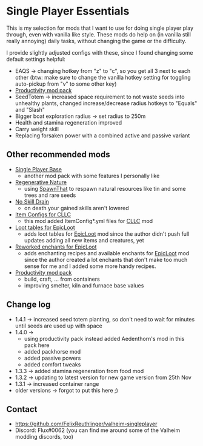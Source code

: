 # Single Player Essentials

This is my selection for mods that I want to use for doing single player play through, 
even with vanilla like style. These mods do help on (in vanilla still really annoying) 
daily tasks, without changing the game or the difficulty.

I provide slightly adjusted configs with these, since I found changing some default settings helpful:
* EAQS -> changing hotkey from "z" to "c", so you get all 3 next to each other (btw: make sure to change 
  the vanilla hotkey setting for toggling auto-pickup from "v" to some other key)
* [Productivity mod pack](https://valheim.thunderstore.io/package/FixItFelix/ProductivityPack/)
* SeedTotem -> increased space requirement to not waste seeds into unhealthy plants, changed 
  increase/decrease radius hotkeys to "Equals" and "Slash"
* Bigger boat exploration radius -> set radius to 250m
* Health and stamina regeneration improved
* Carry weight skill
* Replacing forsaken power with a combined active and passive variant

## Other recommended mods

* [Single Player Base](https://valheim.thunderstore.io/package/FixItFelix/SinglePlayer_Base/) 
  * another mod pack with some features I personally like
* [Regenerative Nature](https://valheim.thunderstore.io/package/FixItFelix/RegenerativeNature/)
  * using [SpawnThat](https://valheim.thunderstore.io/package/ASharpPen/Spawn_That/) to respawn natural resources
  like tin and some trees and rare seeds
* [No Skill Drain](https://valheim.thunderstore.io/package/FixItFelix/NoSkillDrain/) 
  * on death your gained skills aren't lowered
* [Item Configs for CLLC](https://valheim.thunderstore.io/package/FixItFelix/CreatureLeveLAndLootControl_itemconfig/)
  * this mod added ItemConfig*.yml files for
    [CLLC](https://valheim.thunderstore.io/package/Smoothbrain/CreatureLevelAndLootControl/) mod
* [Loot tables for EpicLoot](https://valheim.thunderstore.io/package/FixItFelix/EpicLoot_HaertAndHome_LootTables/)
  * adds loot tables for [EpicLoot](https://valheim.thunderstore.io/package/RandyKnapp/EpicLoot/) mod since the
  author didn't push full updates adding all new items and creatures, yet
* [Reworked enchants for EpicLoot](https://valheim.thunderstore.io/package/FixItFelix/EpicLoot_reworked_enchants/)
  * adds enchanting recipes and available enchants for
  [EpicLoot](https://valheim.thunderstore.io/package/RandyKnapp/EpicLoot/) mod since the author created a lot enchants
  that don't make too much sense for me and I added some more handy recipes.
* [Productivity mod pack](https://valheim.thunderstore.io/package/FixItFelix/ProductivityPack/)
  * build, craft, ... from containers
  * improving smelter, kiln and furnace base values

## Change log

* 1.4.1 -> increased seed totem planting, so don't need to wait for minutes until seeds 
  are used up with space
* 1.4.0 -> 
  * using productivity pack instead added Aedenthorn's mod in this pack here
  * added packhorse mod
  * added passive powers
  * added comfort tweaks
* 1.3.3 -> added stamina regeneration from food mod
* 1.3.2 -> updating to latest version for new game version from 25th Nov
* 1.3.1 -> increased container range 
* older versions -> forgot to put this here ;)

## Contact

* https://github.com/FelixReuthlinger/valheim-singleplayer
* Discord: Flux#0062 (you can find me around some of the Valheim modding discords, too)

